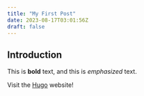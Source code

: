 ```yaml
---
title: "My First Post"
date: 2023-08-17T03:01:56Z
draft: false
---
```


## Introduction

This is **bold** text, and this is *emphasized* text.

Visit the [Hugo](https://gohugo.io) website!
